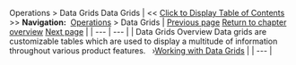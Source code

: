 ﻿
Operations > Data Grids
Data Grids
| << [Click to Display Table of Contents](data_grids.md) >> **Navigation:**     [Operations](operations-1.md) > Data Grids | [Previous page](database_operations-1.md) [Return to chapter overview](operations-1.md) [Next page](working_with_data_grids-1.md) |
| --- | --- |
| Data Grids Overview Data grids are customizable tables which are used to display a multitude of information throughout various product features.   ›[Working with Data Grids](working_with_data_grids-1.md) |
| --- |

